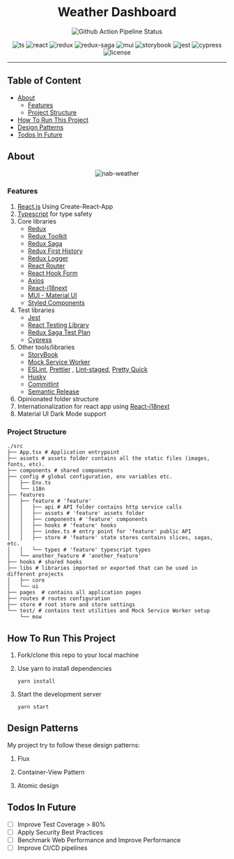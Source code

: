 <h1 align="center">Weather Dashboard</h1>

<div align="center">

![Github Action Pipeline Status](https://github.com/vanthonglee/weather-app/actions/workflows/node.js.yml/badge.svg)

</div>

<div align="center">

![ts](https://img.shields.io/badge/TypeScript%20-%23F7DF1E.svg?logo=typescript&logoColor=white&color=3178C6)
![react](https://img.shields.io/badge/React-20232A?logo=react&logoColor=61DAFB)
![redux](https://img.shields.io/badge/Redux%20Toolkit-593D88?logo=redux&logoColor=white)
![redux-saga](https://img.shields.io/badge/Redux%20Saga-86D46B?logo=redux%20saga&logoColor=white&color=74C417)
![mui](https://img.shields.io/badge/Material%20UI-007FFF?logo=mui&logoColor=white)
![storybook](https://img.shields.io/badge/Storybook-FF4785?logo=storybook&logoColor=white)
![jest](https://img.shields.io/badge/Jest%20-%23F7DF1E.svg?logo=jest&logoColor=white&color=74C417)
![cypress](https://img.shields.io/badge/Cypress-17202C?logo=cypress&logoColor=white)
![license](https://img.shields.io/github/license/rbiedrawa/kafka-monitoring)

</div>

********

## Table of Content

<!-- toc -->

- [About](#about)
    * [Features](#features)
    * [Project Structure](#project-structure)
- [How To Run This Project](#how-to-run-this-project)
- [Design Patterns](#design-patterns)
- [Todos In Future](#todo-in-future)


<!-- tocstop -->

## About

<div align="center">

![nab-weather](https://user-images.githubusercontent.com/5722599/189049202-2ef13946-b1eb-4373-8f0d-d4bf7e492c18.gif)

</div>    

### Features

1. [React.js](https://reactjs.org/) Using Create-React-App
2. [Typescript](https://www.typescriptlang.org/) for type safety
3. Core libraries
    * [Redux](https://redux.js.org/)
    * [Redux Toolkit](https://redux-toolkit.js.org/)
    * [Redux Saga](https://redux-saga.js.org/)
    * [Redux First History](https://github.com/salvoravida/redux-first-history)
    * [Redux Logger](https://github.com/LogRocket/redux-logger)
    * [React Router](https://reactrouter.com/)
    * [React Hook Form](https://react-hook-form.com/)
    * [Axios](https://github.com/axios/axios)
    * [React-i18next](https://react.i18next.com/)
    * [MUI - Material UI](https://mui.com/)
    * [Styled Components](https://styled-components.com/)
4. Test libraries
    * [Jest](https://jestjs.io/)
    * [React Testing Library](https://testing-library.com/docs/react-testing-library/intro/)
    * [Redux Saga Test Plan](https://github.com/jfairbank/redux-saga-test-plan)
    * [Cypress](https://www.cypress.io/)
5. Other tools/libraries
    * [StoryBook](https://storybook.js.org/)
    * [Mock Service Worker](https://mswjs.io/)
    * [ESLint](https://eslint.org/), [Prettier](https://eslint.org/)
      , [Lint-staged](https://github.com/okonet/lint-staged), [Pretty Quick](https://github.com/azz/pretty-quick)
    * [Husky](https://typicode.github.io/husky/#/)
    * [Commitlint](https://commitlint.js.org/#/)
    * [Semantic Release](https://github.com/semantic-release/semantic-release)
6. Opinionated folder structure
7. Internationalization for react app using [React-i18next](https://react.i18next.com/)
8. Material UI Dark Mode support

### Project Structure

```shell
./src
├── App.tsx # Application entrypoint
├── assets # assets folder contains all the static files (images, fonts, etc).
├── components # shared components
├── config # global configuration, env variables etc.
│   ├── Env.ts
│   └── i18n
├── features
│   ├── feature # 'feature'
│   │   ├── api # API folder contains http service calls
│   │   ├── assets # 'feature' assets folder
│   │   ├── components # 'feature' components
│   │   ├── hooks # 'feature' hooks
│   │   ├── index.ts # entry point for 'feature' public API
│   │   ├── store # 'feature' state stores contains slices, sagas, etc.
│   │   └── types # 'feature' typescript types
│   └── another_feature # 'another_feature'
├── hooks # shared hooks
├── libs # libraries imported or exported that can be used in different projects
│   ├── core
│   └── ui
├── pages  # contains all application pages
├── routes # routes configuration
├── store # root store and store settings
└── test/ # contains test utilities and Mock Service Worker setup
    └── msw
```
## How To Run This Project

1. Fork/clone this repo to your local machine
   
2. Use yarn to install dependencies
   
   `yarn install`
   
3. Start the development server

   `yarn start`

## Design Patterns

My project try to follow these design patterns:

1. Flux 

2. Container-View Pattern 

3. Atomic design

## Todos In Future

- [ ] Improve Test Coverage > 80%
- [ ] Apply Security Best Practices
- [ ] Benchmark Web Performance and Improve Performance
- [ ] Improve CI/CD pipelines